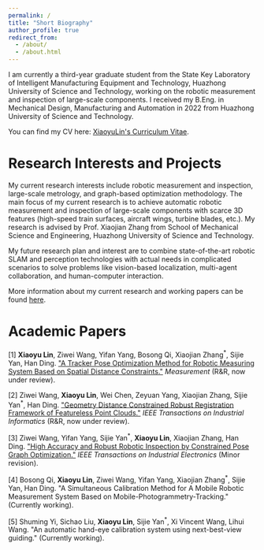 ```yaml
---
permalink: /
title: "Short Biography"
author_profile: true
redirect_from: 
  - /about/
  - /about.html
---
```

I am currently a third-year graduate student from the State Key Laboratory of Intelligent Manufacturing Equipment and Technology, Huazhong University of Science and Technology, working on the robotic measurement and inspection of large-scale components. I received my B.Eng. in Mechanical Design, Manufacturing and Automation in 2022 from Huazhong University of Science and Technology.

You can find my CV here: [XiaoyuLin's Curriculum Vitae](../assets/CV_XiaoyuLin.pdf).

Research Interests and Projects
======
My current research interests include robotic measurement and inspection, large-scale metrology, and graph-based optimization methodology. The main focus of my current research is to achieve automatic robotic measurement and inspection of large-scale components with scarce 3D features (high-speed train surfaces, aircraft wings, turbine blades, etc.). My research is advised by Prof. Xiaojian Zhang from School of Mechanical Science and Engineering, Huazhong University of Science and Technology. 

My future research plan and interest are to combine state-of-the-art robotic SLAM and perception technologies with actual needs in complicated scenarios to solve problems like vision-based localization, multi-agent collaboration, and human-computer interaction.

More information about my current research and working papers can be found [here](https://kikido16.github.io/papers/).

Academic Papers
======
\[1\] **Xiaoyu Lin**, Ziwei Wang, Yifan Yang, Bosong Qi, Xiaojian Zhang<sup>\*</sup>, Sijie Yan, Han Ding. ["A Tracker Pose Optimization Method for Robotic Measuring System Based on Spatial Distance Constraints."](https://kikido16.github.io/papers/paper-1/) *Measurement* (R&R, now under review).

\[2\] Ziwei Wang, **Xiaoyu Lin**, Wei Chen, Zeyuan Yang, Xiaojian Zhang, Sijie Yan<sup>\*</sup>, Han Ding. ["Geometry Distance Constrained Robust Registration Framework of Featureless Point Clouds."](https://kikido16.github.io/papers/paper-2/) *IEEE Transactions on Industrial Informatics* (R&R, now under review).

\[3\] Ziwei Wang, Yifan Yang, Sijie Yan<sup>\*</sup>, **Xiaoyu Lin**, Xiaojian Zhang, Han Ding. ["High Accuracy and Robust Robotic Inspection by Constrained Pose Graph Optimization."](https://kikido16.github.io/papers/paper-3/) *IEEE Transactions on Industrial Electronics* (Minor revision).

\[4\] Bosong Qi, **Xiaoyu Lin**, Ziwei Wang, Yifan Yang, Xiaojian Zhang<sup>\*</sup>, Sijie Yan, Han Ding. "A Simultaneous Calibration Method for A Mobile Robotic Measurement System Based on Mobile-Photogrammetry-Tracking." (Currently working).

\[5\] Shuming Yi, Sichao Liu, **Xiaoyu Lin**, Sijie Yan<sup>\*</sup>, Xi Vincent Wang, Lihui Wang. "An automatic hand-eye calibration system using next-best-view guiding." (Currently working).



